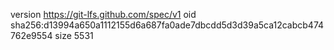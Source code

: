 version https://git-lfs.github.com/spec/v1
oid sha256:d13994a650a1112155d6a687fa0ade7dbcdd5d3d39a5ca12cabcb474762e9554
size 5531
